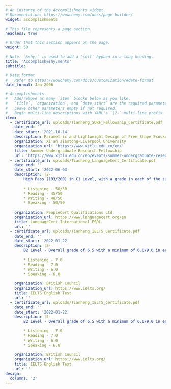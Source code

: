 ```yaml
---
# An instance of the Accomplishments widget.
# Documentation: https://wowchemy.com/docs/page-builder/
widget: accomplishments

# This file represents a page section.
headless: true

# Order that this section appears on the page.
weight: 50

# Note: `&shy;` is used to add a 'soft' hyphen in a long heading.
title: 'Accomplish&shy;ments'
subtitle:

# Date format
#   Refer to https://wowchemy.com/docs/customization/#date-format
date_format: Jan 2006

# Accomplishments.
#   Add/remove as many `item` blocks below as you like.
#   `title`, `organization`, and `date_start` are the required parameters.
#   Leave other parameters empty if not required.
#   Begin multi-line descriptions with YAML's `|2-` multi-line prefix.
item:
  - certificate_url: uploads/Tianheng_SURF_Fellowship_Certificate.pdf
    date_end: ''
    date_start: '2021-10-14'
    description: Parametric and Lightweight Design of Free Shape Exoskeleton. One patent for invention has been published.
    organization: Xi'an Jiaotong-Liverpool University
    organization_url: 'https://www.xjtlu.edu.cn/en/'
    title: Summer Undergraduate Research Fellowship
    url: 'https://www.xjtlu.edu.cn/en/events/summer-undergraduate-research-fellowships/introduction'
  - certificate_url: uploads/Tianheng_LanguageCert_Certificate.pdf
    date_end: ''
    date_start: '2022-06-03'
    description: |2-
        High Pass (193/200) in C1 Level, with a grade in each of the subtests:
        
        * Listening - 50/50
        * Reading - 45/50
        * Writing - 48/50
        * Speaking - 50/50
        
    organization: PeopleCert Qualifications Ltd
    organization_url: https://www.languagecert.org/en
    title: LanguageCert International ESOL
    url: ''
  - certificate_url: uploads/Tianheng_IELTS_Certificate.pdf
    date_end: ''
    date_start: '2022-01-22'
    description: |2-
        B2 Level - Overall grade of 6.5 with a minimum of 6.0/9.0 in each of the subtests:
        
        * Listening - 7.0
        * Reading - 7.0
        * Writing - 6.0
        * Speaking - 6.0
        
    organization: British Council
    organization_url: https://www.ielts.org/
    title: IELTS English Test
    url: ''
  - certificate_url: uploads/Tianheng_IELTS_Certificate.pdf
    date_end: ''
    date_start: '2022-01-22'
    description: |2-
        B2 Level - Overall grade of 6.5 with a minimum of 6.0/9.0 in each of the subtests:
        
        * Listening - 7.0
        * Reading - 7.0
        * Writing - 6.0
        * Speaking - 6.0
        
    organization: British Council
    organization_url: https://www.ielts.org/
    title: IELTS English Test
    url: ''
design:
  columns: '2'
---
```

